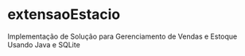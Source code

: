 # extensaoEstacio
Implementação de Solução para Gerenciamento de Vendas e Estoque Usando Java e SQLite
